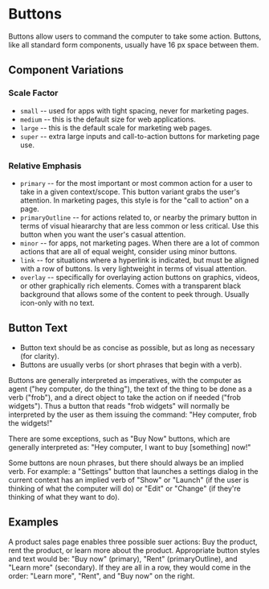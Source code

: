 # Buttons

Buttons allow users to command the computer to take some action. Buttons, like all standard form components, usually have 16 px space between them.

## Component Variations

### Scale Factor

* `small` -- used for apps with tight spacing, never for marketing pages.
* `medium` -- this is the default size for web applications.
* `large` -- this is the default scale for marketing web pages.
* `super` -- extra large inputs and call-to-action buttons for marketing page use.

### Relative Emphasis

* `primary` -- for the most important or most common action for a user to take in a given context/scope. This button variant grabs the user's attention. In marketing pages, this style is for the "call to action" on a page.
* `primaryOutline` -- for actions related to, or nearby the primary button in terms of visual hieararchy that are less common or less critical. Use this button when you want the user's casual attention.
* `minor` -- for apps, not marketing pages. When there are a lot of common actions that are all of equal weight, consider using minor buttons.
* `link` -- for situations where a hyperlink is indicated, but must be aligned with a row of buttons. Is very lightweight in terms of visual attention.
* `overlay` -- specifically for overlaying action buttons on graphics, videos, or other graphically rich elements. Comes with a transparent black background that allows some of the content to peek through. Usually icon-only with no text.

## Button Text

* Button text should be as concise as possible, but as long as necessary (for clarity).
* Buttons are usually verbs (or short phrases that begin with a verb).

Buttons are generally interpreted as imperatives, with the computer as agent ("hey computer, do the thing"), the text of the thing to be done as a verb ("frob"), and a direct object to take the action on if needed ("frob widgets"). Thus a button that reads "frob widgets" will normally be interpreted by the user as them issuing the command: "Hey computer, frob the widgets!"

There are some exceptions, such as "Buy Now" buttons, which are generally interpreted as: "Hey computer, I want to buy [something] now!"

Some buttons are noun phrases, but there should always be an implied verb. For example: a "Settings" button that launches a settings dialog in the current context has an implied verb of "Show" or "Launch" (if the user is thinking of what the computer will do) or "Edit" or "Change" (if they're thinking of what they want to do).

## Examples

A product sales page enables three possible suer actions: Buy the product, rent the product, or learn more about the product. Appropriate button styles and text would be: "Buy now" (primary), "Rent" (primaryOutline), and "Learn more" (secondary). If they are all in a row, they would come in the order: "Learn more", "Rent", and "Buy now" on the right.

